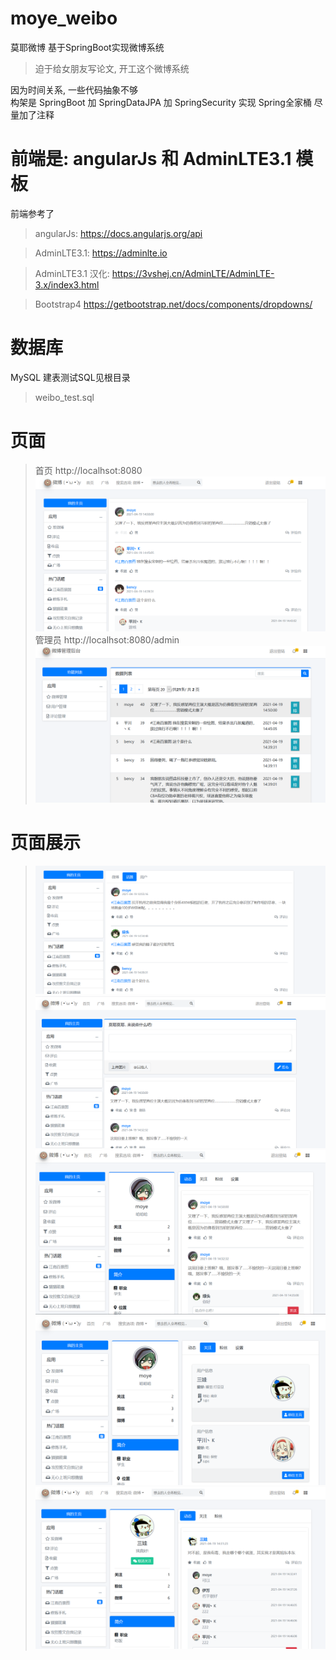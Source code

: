 # moye_weibo
莫耶微博 
基于SpringBoot实现微博系统
> 迫于给女朋友写论文, 开工这个微博系统

因为时间关系, 一些代码抽象不够  
构架是 SpringBoot 加 SpringDataJPA 加 SpringSecurity 实现
Spring全家桶  尽量加了注释

# 前端是: angularJs 和 AdminLTE3.1 模板 
前端参考了
> angularJs: https://docs.angularjs.org/api

> AdminLTE3.1: https://adminlte.io

> AdminLTE3.1 汉化:  https://3vshej.cn/AdminLTE/AdminLTE-3.x/index3.html

> Bootstrap4 https://getbootstrap.net/docs/components/dropdowns/

# 数据库
MySQL  建表测试SQL见根目录  
> weibo_test.sql

# 页面
> 首页 http://localhsot:8080
![img.png](img.png)
> 管理员 http://localhsot:8080/admin
> ![img_1.png](img_1.png)

# 页面展示
> ![img_2.png](img_2.png)
> ![img_3.png](img_3.png)
> ![img_4.png](img_4.png)
> ![img_5.png](img_5.png)
> ![img_6.png](img_6.png)